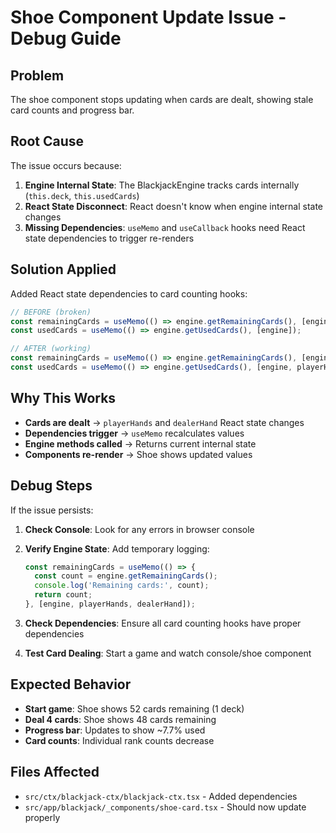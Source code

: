 # Shoe Component Update Issue - Debug Guide

## Problem
The shoe component stops updating when cards are dealt, showing stale card counts and progress bar.

## Root Cause
The issue occurs because:

1. **Engine Internal State**: The BlackjackEngine tracks cards internally (`this.deck`, `this.usedCards`)
2. **React State Disconnect**: React doesn't know when engine internal state changes
3. **Missing Dependencies**: `useMemo` and `useCallback` hooks need React state dependencies to trigger re-renders

## Solution Applied
Added React state dependencies to card counting hooks:

```typescript
// BEFORE (broken)
const remainingCards = useMemo(() => engine.getRemainingCards(), [engine]);
const usedCards = useMemo(() => engine.getUsedCards(), [engine]);

// AFTER (working)
const remainingCards = useMemo(() => engine.getRemainingCards(), [engine, playerHands, dealerHand]);
const usedCards = useMemo(() => engine.getUsedCards(), [engine, playerHands, dealerHand]);
```

## Why This Works
- **Cards are dealt** → `playerHands` and `dealerHand` React state changes
- **Dependencies trigger** → `useMemo` recalculates values
- **Engine methods called** → Returns current internal state
- **Components re-render** → Shoe shows updated values

## Debug Steps
If the issue persists:

1. **Check Console**: Look for any errors in browser console
2. **Verify Engine State**: Add temporary logging:
   ```typescript
   const remainingCards = useMemo(() => {
     const count = engine.getRemainingCards();
     console.log('Remaining cards:', count);
     return count;
   }, [engine, playerHands, dealerHand]);
   ```

3. **Check Dependencies**: Ensure all card counting hooks have proper dependencies
4. **Test Card Dealing**: Start a game and watch console/shoe component

## Expected Behavior
- **Start game**: Shoe shows 52 cards remaining (1 deck)
- **Deal 4 cards**: Shoe shows 48 cards remaining
- **Progress bar**: Updates to show ~7.7% used
- **Card counts**: Individual rank counts decrease

## Files Affected
- `src/ctx/blackjack-ctx/blackjack-ctx.tsx` - Added dependencies
- `src/app/blackjack/_components/shoe-card.tsx` - Should now update properly